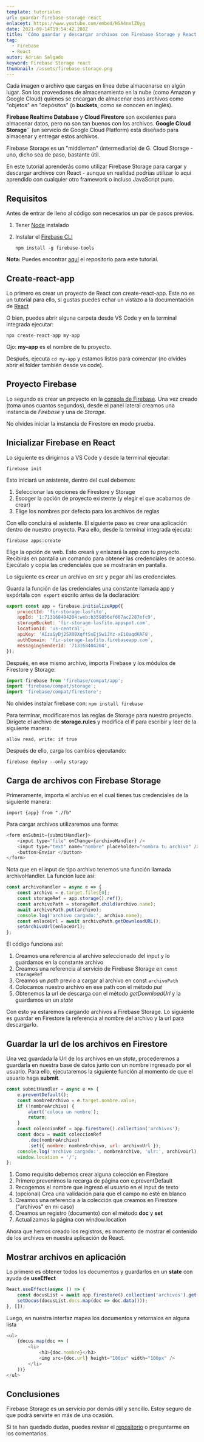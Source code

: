 ```yaml
---
template: tutoriales
url: guardar-firebase-storage-react
enlaceyt: https://www.youtube.com/embed/HSA4nxlZUyg
date: 2021-09-14T19:54:42.288Z
title: 'Cómo guardar y descargar archivos con Firebase Storage y React '
tag:
  - Firebase
  - React
autor: Adrián Salgado
keyword: Firebase Storage react
thumbnail: /assets/firebase-storage.png
---
```


Cada imagen o archivo que cargas en línea debe almacenarse en algún lugar. Son los proveedores de almacenamiento en la nube (como Amazon y Google Cloud) quienes se encargan de almacenar esos archivos como "objetos" en "depósitos" (o **buckets**, como se conocen en inglés).

**Firebase Realtime Database** y **Cloud Firestore** son excelentes para almacenar datos, pero no son tan buenos con los archivos. **Google Cloud Storage¨** (un servicio de Google Cloud Platform) está diseñado para almacenar y entregar estos archivos.

Firebase Storage es un "middleman" (intermediario) de G. Cloud Storage - uno, dicho sea de paso, bastante útil.

En este tutorial aprenderás como utilizar Firebase Storage para cargar y descargar archivos con React - aunque en realidad podrías utilizar lo aquí aprendido con cualquier otro framework o incluso JavaScript puro.

## Requisitos

Antes de entrar de lleno al código son necesarios un par de pasos previos.

1. Tener [Node](https://nodejs.org/es/) instalado
2. Instalar el [Firebase CLI](https://firebaseopensource.com/projects/firebase/firebase-tools/)

   `npm install -g firebase-tools`

**Nota:** Puedes encontrar [aquí](https://github.com/lasfito/tutoriales/tree/master/04-firebase-storage) el repositorio para este tutorial.

## Create-react-app

Lo primero es crear un proyecto de React con create-react-app. Este no es un tutorial para ello, si gustas puedes echar un vistazo a la documentación de [React](https://create-react-app.dev/docs/getting-started)

O bien, puedes abrir alguna carpeta desde VS Code y en la terminal integrada ejecutar:

`npx create-react-app my-app`

Ojo: **my-app** es el nombre de tu proyecto.

Después, ejecuta `cd my-app` y estamos listos para comenzar (no olvides abrir el folder también desde vs code).

## Proyecto Firebase

Lo segundo es crear un proyecto en la [consola de Firebase](console.firebase.google.com). Una vez creado (toma unos cuantos segundos), desde el panel lateral creamos una instancia de _Firebase_ y una de _Storage_.

No olvides iniciar la instancia de Firestore en modo prueba.

## Inicializar Firebase en React

Lo siguiente es dirigirnos a VS Code y desde la terminal ejecutar:

`firebase init`

Esto iniciará un asistente, dentro del cual debemos:

1. Seleccionar las opciones de Firestore y Storage
2. Escoger la opción de proyecto existente (y elegir el que acabamos de crear)
3. Elige los nombres por defecto para los archivos de reglas

Con ello concluirá el asistente. El siguiente paso es crear una aplicación dentro de nuestro proyecto. Para ello, desde la terminal integrada ejecuta:

`firebase apps:create`

Elige la opción de web.
Esto creará y enlazará la app con tu proyecto. Recibirás en pantalla un comando para obtener las credenciales de acceso. Ejecútalo y copia las credenciales que se mostrarán en pantalla.

Lo siguiente es crear un archivo en src y pegar ahí las credenciales.

Guarda la función de las credenciales una constante llamada app y expórtala con  `export` escrito antes de la declaración:

```javascript
export const app = firebase.initializeApp({
	projectId: 'fir-storage-lasfito',
	appId: '1:713168404204:web:b359856ef667ac2287efc9',
	storageBucket: 'fir-storage-lasfito.appspot.com',
	locationId: 'us-central',
	apiKey: 'AIzaSyDj2SX0BXqftSsEjSw1JYz-xEiOaqdKAF8',
	authDomain: 'fir-storage-lasfito.firebaseapp.com',
	messagingSenderId: '713168404204',
});
```

Después, en ese mismo archivo, importa Firebase y los módulos de Firestore y Storage:

```javascript
import firebase from 'firebase/compat/app';
import 'firebase/compat/storage';
import 'firebase/compat/firestore';
```

No olvides instalar firebase con:
`npm install firebase`

Para terminar, modificaremos las reglas de Storage para nuestro proyecto.
Dirígete el archivo de **storage.rules** y modifica el if para escribir y leer de la siguiente manera:

`allow read, write: if true`

Después de ello, carga los cambios ejecutando:

`firebase deploy --only storage`

## Carga de archivos con Firebase Storage

Primeramente, importa el archivo en el cual tienes tus credenciales de la siguiente manera:

`import {app} from "./fb"`

Para cargar archivos utilizaremos una forma:

```javascript
<form onSubmit={submitHandler}>
	<input type="file" onChange={archivoHandler} />
	<input type="text" name="nombre" placeholder="nombra tu archivo" />
	<button>Enviar </button>
</form>
```

Nota que en el input de tipo archivo tenemos una función llamada archivoHandler.
La función luce así:

```javascript
const archivoHandler = async e => {
	const archivo = e.target.files[0];
	const storageRef = app.storage().ref();
	const archivoPath = storageRef.child(archivo.name);
	await archivoPath.put(archivo);
	console.log('archivo cargado:', archivo.name);
	const enlaceUrl = await archivoPath.getDownloadURL();
	setArchivoUrl(enlaceUrl);
};
```

El código funciona así:

1. Creamos una referencia al archivo seleccionado del input y lo guardamos en la constante archivo
2. Creamos una referencia al servicio de Firebase Storage en `const storageRef`
3. Creamos un _path_ previo a cargar al archivo en const `archivoPath`
4. Colocamos nuestro archivo en ese path con el método _put_
5. Obtenemos la url de descarga con el método _getDownloadUrl_ y la guardamos en un _state_

Con esto ya estaremos cargando archivos a Firebase Storage. Lo siguiente es guardar en Firestore la referencia al nombre del archivo y la url para descargarlo.

## Guardar la url de los archivos en Firestore

Una vez guardada la Url de los archivos en un _state_, procederemos a guardarla en nuestra base de datos junto con un nombre ingresado por el usuario. Para ello, ejecutaremos la siguiente función al momento de que el usuario haga **submit**.

```javascript
const submitHandler = async e => {
	e.preventDefault();
	const nombreArchivo = e.target.nombre.value;
	if (!nombreArchivo) {
		alert('coloca un nombre');
		return;
	}
	const coleccionRef = app.firestore().collection('archivos');
	const docu = await coleccionRef
		.doc(nombreArchivo)
		.set({ nombre: nombreArchivo, url: archivoUrl });
	console.log('archivo cargado:', nombreArchivo, 'ulr:', archivoUrl);
	window.location = '/';
};
```

1. Como requisito debemos crear alguna colección en Firestore
2. Primero prevenimos la recarga de página con e.preventDefault
3. Recogemos el nombre que ingresó el usuario en el input de texto
4. (opcional) Crea una validación para que el campo no esté en blanco
5. Creamos una referencia a la colección que creamos en Firestore ("archivos" en mi caso)
6. Creamos un registro (documento) con el método **doc** y **set**
7. Actualizamos la página con window.location

Ahora que hemos creado los registros, es momento de mostrar el contenido de los archivos en nuestra aplicación de React.

## Mostrar archivos en aplicación

Lo primero es obtener todos los documentos y guardarlos en un **state** con ayuda de **useEffect**

```javascript
React.useEffect(async () => {
	const docusList = await app.firestore().collection('archivos').get();
	setDocus(docusList.docs.map(doc => doc.data()));
}, []);
```

Luego, en nuestra interfaz mapea los documentos y retornalos en alguna lista

```javascript
<ul>
	{docus.map(doc => (
		<li>
			<h3>{doc.nombre}</h3>
			<img src={doc.url} height="100px" width="100px" />
		</li>
	))}
</ul>
```

## Conclusiones

Firebase Storage es un servicio por demás útil y sencillo. Estoy seguro de que podrá servirte en más de una ocasión.

Si te han quedado dudas, puedes revisar el [repositorio](https://github.com/lasfito/tutoriales/tree/master/04-firebase-storage) o preguntarme en los comentarios.
